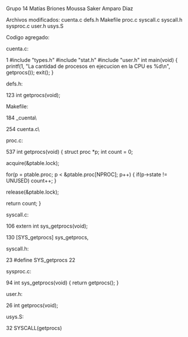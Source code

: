 Grupo 14
Matías Briones
Moussa Saker
Amparo Diaz
 
Archivos modificados:
cuenta.c
defs.h
Makefile
proc.c
syscall.c
syscall.h
sysproc.c
user.h
usys.S

Codigo agregado:

cuenta.c:

1
#include "types.h"
#include "stat.h"
#include "user.h"
int main(void) {
printf(1, "La cantidad de procesos en ejecucion en la CPU es %d\n",
getprocs());
exit();
}

defs.h:

123
int             getprocs(void);

Makefile:

184
	_cuenta\
		
254
	cuenta.c\

proc.c:

537
int
getprocs(void)
{
  struct proc *p;
  int count = 0;

  acquire(&ptable.lock);

  for(p = ptable.proc; p < &ptable.proc[NPROC]; p++)
  {
     if(p->state != UNUSED)
        count++;
  }

  release(&ptable.lock);

 return count;
}

syscall.c:

106
extern int sys_getprocs(void);

130
[SYS_getprocs] sys_getprocs,

syscall.h:

23
#define SYS_getprocs  22

sysproc.c:

94
int
sys_getprocs(void)
{
  return getprocs();
}

user.h:

26
int getprocs(void);

usys.S:

32
SYSCALL(getprocs)
